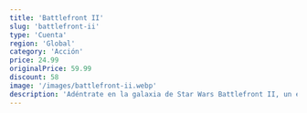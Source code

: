 ```yaml
---
title: 'Battlefront II'
slug: 'battlefront-ii'
type: 'Cuenta'
region: 'Global'
category: 'Acción'
price: 24.99
originalPrice: 59.99
discount: 58
image: '/images/battlefront-ii.webp'
description: 'Adéntrate en la galaxia de Star Wars Battlefront II, un épico juego de disparos que te permite vivir tus fantasías de Star Wars. Lucha en batallas multijugador masivas a través de todas las épocas de Star Wars, o experimenta una nueva historia original para un solo jugador. Conviértete en héroes icónicos, pilotos de naves estelares, o soldados de infantería, y forja tu propio destino en una galaxia muy, muy lejana.'
---
```

